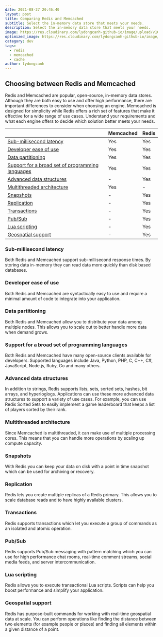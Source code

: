 ```yaml
---
date: 2021-08-27 20:46:40
layout: post
title: Comparing Redis and Memcached
subtitle: Select the in-memory data store that meets your needs.
description: Select the in-memory data store that meets your needs.
image: https://res.cloudinary.com/lydongcanh-github-io/image/upload/v1630242877/redis-memcached-comparison-banner_rmbvep.jpg
optimized_image: https://res.cloudinary.com/lydongcanh-github-io/image/upload/c_scale,w_380/v1630241388/redis-memcached-comparison-banner_rmbvep.jpg
category: dev
tags:
  - redis
  - memcached
  - cache
author: lydongcanh
---
```


## Choosing between Redis and Memcached
Redis and Memcached are popular, open-source, in-memory data stores. Although they are both easy to use and offer high performance, there are important differences to consider when choosing an engine. 
Memcached is designed for simplicity while Redis offers a rich set of features that make it effective for a wide range of use cases. Understand your requirements and what each engine offers to decide which solution better meets your needs.

|                                                                                                       | Memcached | Redis |
|-------------------------------------------------------------------------------------------------------|-----------|-------|
| [Sub-millisecond latency](#sub-millisecond-latency)                                                   | Yes       | Yes   |
| [Developer ease of use](#developer-ease-of-use)                                                       | Yes       | Yes   |
| [Data partitioning](#data-partitioning)                                                               | Yes       | Yes   |
| [Support for a broad set of programming languages](#support-for-a-broad-set-of-programming-languages) | Yes       | Yes   |
| [Advanced data structures](#advanced-data-structures)                                                 | -         | Yes   |
| [Multithreaded architecture](#multithreaded-architecture)                                             | Yes       | -     |
| [Snapshots](#snapshots)                                                                               | -         | Yes   |
| [Replication](#replication)                                                                           | -         | Yes   |
| [Transactions](#transactions)                                                                         | -         | Yes   |
| [Pub/Sub](#pubsub)                                                                                    | -         | Yes   |
| [Lua scripting](#lua-scripting)                                                                       | -         | Yes   |
| [Geospatial support](#geospatial-support)                                                             | -         | Yes   |

### Sub-millisecond latency
Both Redis and Memcached support sub-millisecond response times. By storing data in-memory they can read data more quickly than disk based databases.

### Developer ease of use
Both Redis and Memcached are syntactically easy to use and require a minimal amount of code to integrate into your application.

### Data partitioning
Both Redis and Memcached allow you to distribute your data among multiple nodes. This allows you to scale out to better handle more data when demand grows.

### Support for a broad set of programming languages
Both Redis and Memcached have many open-source clients available for developers. Supported languages include Java, Python, PHP, C, C++, C#, JavaScript, Node.js, Ruby, Go and many others.

### Advanced data structures
In addition to strings, Redis supports lists, sets, sorted sets, hashes, bit arrays, and hyperloglogs. Applications can use these more advanced data structures to support a variety of use cases. For example, you can use Redis Sorted Sets to easily implement a game leaderboard that keeps a list of players sorted by their rank.

### Multithreaded architecture
Since Memcached is multithreaded, it can make use of multiple processing cores. This means that you can handle more operations by scaling up compute capacity.

### Snapshots
With Redis you can keep your data on disk with a point in time snapshot which can be used for archiving or recovery.

### Replication
Redis lets you create multiple replicas of a Redis primary. This allows you to scale database reads and to have highly available clusters.

### Transactions
Redis supports transactions which let you execute a group of commands as an isolated and atomic operation.

### Pub/Sub
Redis supports Pub/Sub messaging with pattern matching which you can use for high performance chat rooms, real-time comment streams, social media feeds, and server intercommunication.

### Lua scripting
Redis allows you to execute transactional Lua scripts. Scripts can help you boost performance and simplify your application.

### Geospatial support
Redis has purpose-built commands for working with real-time geospatial data at scale. You can perform operations like finding the distance between two elements (for example people or places) and finding all elements within a given distance of a point.